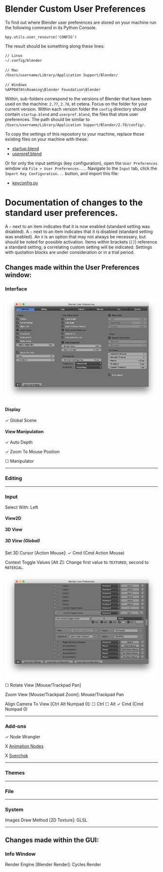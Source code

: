 # Blender Custom User Preferences

To find out where Blender user preferences are stored on your machine run the following command in its Python Console.

```
bpy.utils.user_resource('CONFIG')
```

The result should be something along these lines:
```
// Linux
~/.config/blender

// Mac
/Users/username/Library/Application Support/Blender/

// Windows
%APPDATA%\Roaming\Blender Foundation\Blender
```

Within, sub-folders correspond to the versions of Blender that have been used on the machine: `2.77`, `2.78`, et cetera. Focus on the folder for your current version. Within each version folder the `config` directory should contain `startup.blend` and `userpref.blend`, the files that store user preferences. The path should be similar to `/Users/username/Library/Application Support/Blender/2.78/config/`.

To copy the settings of this repository to your machine, replace those existing files on your machine with these:
* [startup.blend](startup.blend)
* [userpref.blend](userpref.blend)

Or for only the input settings (key configuration), open the `User Preferences` window via `File > User Preferences...`. Navigate to the `Input` tab, click the `Import Key Configuration...` button, and import this file:
* [keyconfig.py](keyconfig.py)


# Documentation of changes to the standard user preferences.

A `✓` next to an item indicates that it is now enabled (standard setting was disabled). A `☐` next to an item indicates that it is disabled (standard setting was enabled). An `X` is an option that may not always be necessary, but should be noted for possible activation. Items within brackets (`[]`) reference a standard setting; a correlating custom setting will be indicated. Settings with quotation blocks are under consideration or in a trial period.

## Changes made within the User Preferences window:

### Interface

![Interface Preferences](assets/interface-prefs.png)

#### Display

✓ Global Scene

#### View Manipulation

✓ Auto Depth

✓ Zoom To Mouse Position

☐ Manipulator

___

### Editing

___

### Input

Select With: Left

#### View2D


#### 3D View

##### 3D View (Global)

Set 3D Cursor [Action Mouse]: ✓ Cmd (Cmd Action Mouse)

Context Toggle Values [Alt Z]: Change first value to `TEXTURED`, second to `MATERIAL`.

![Toggle Material Shading Mode](assets/input-toggle-material-shading.png)

☐ Rotate View [Mouse/Trackpad Pan]

Zoom View [Mouse/Trackpad Zoom]: Mouse/Trackpad Pan

Align Camera To View [Ctrl Alt Numpad 0]: ☐ Ctrl ☐ Alt ✓ Cmd (Cmd Numpad 0)

___

### Add-ons

✓ Node Wrangler

X [Animation Nodes](https://github.com/JacquesLucke/animation_nodes)

X [Sverchok](https://github.com/nortikin/sverchok)
___

### Themes

___

### File

___

### System

Images Draw Method [2D Texture]: GLSL

___

## Changes made within the GUI:

### Info Window

Render Engine [Blender Render]: Cycles Render
